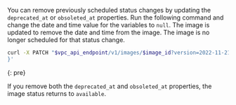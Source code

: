 
You can remove previously scheduled status changes by updating the `deprecated_at` or `obsoleted_at` properties. Run the following command and change the date and time value for the variables to `null`. The image is updated to remove the date and time from the image. The image is no longer scheduled for that status change.


```sh
curl -X PATCH "$vpc_api_endpoint/v1/images/$image_id?version=2022-11-21&generation=2" -H "Authorization: Bearer $iam_token" -d '{ "deprecated_at": null, “obsoleted_at": null
}'
```
{: pre}

If you remove both the `deprecated_at` and `obsoleted_at` properties, the image status returns to `available`.
